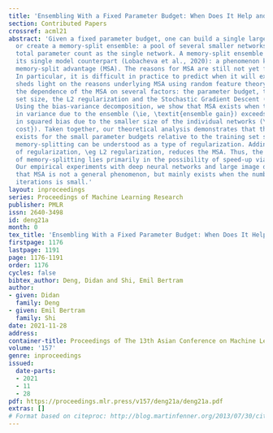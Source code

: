 ```yaml
---
title: 'Ensembling With a Fixed Parameter Budget: When Does It Help and Why?'
section: Contributed Papers
crossref: acml21
abstract: 'Given a fixed parameter budget, one can build a single large neural network
  or create a memory-split ensemble: a pool of several smaller networks with the same
  total parameter count as the single network. A memory-split ensemble can outperform
  its single model counterpart (Lobacheva et al., 2020): a phenomenon known as the
  memory-split advantage (MSA). The reasons for MSA are still not yet fully understood.
  In particular, it is difficult in practice to predict when it will exist. This paper
  sheds light on the reasons underlying MSA using random feature theory. We study
  the dependence of the MSA on several factors: the parameter budget, the training
  set size, the L2 regularization and the Stochastic Gradient Descent (SGD) hyper-parameters.
  Using the bias-variance decomposition, we show that MSA exists when the reduction
  in variance due to the ensemble (\ie, \textit{ensemble gain}) exceeds the increase
  in squared bias due to the smaller size of the individual networks (\ie, \textit{shrinkage
  cost}). Taken together, our theoretical analysis demonstrates that the MSA mainly
  exists for the small parameter budgets relative to the training set size, and that
  memory-splitting can be understood as a type of regularization. Adding other forms
  of regularization, \eg L2 regularization, reduces the MSA. Thus, the potential benefit
  of memory-splitting lies primarily in the possibility of speed-up via parallel computation.
  Our empirical experiments with deep neural networks and large image datasets show
  that MSA is not a general phenomenon, but mainly exists when the number of training
  iterations is small.'
layout: inproceedings
series: Proceedings of Machine Learning Research
publisher: PMLR
issn: 2640-3498
id: deng21a
month: 0
tex_title: 'Ensembling With a Fixed Parameter Budget: When Does It Help and Why?'
firstpage: 1176
lastpage: 1191
page: 1176-1191
order: 1176
cycles: false
bibtex_author: Deng, Didan and Shi, Emil Bertram
author:
- given: Didan
  family: Deng
- given: Emil Bertram
  family: Shi
date: 2021-11-28
address:
container-title: Proceedings of The 13th Asian Conference on Machine Learning
volume: '157'
genre: inproceedings
issued:
  date-parts:
  - 2021
  - 11
  - 28
pdf: https://proceedings.mlr.press/v157/deng21a/deng21a.pdf
extras: []
# Format based on citeproc: http://blog.martinfenner.org/2013/07/30/citeproc-yaml-for-bibliographies/
---
```

